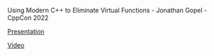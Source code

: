 Using Modern C++ to Eliminate Virtual Functions - Jonathan Gopel - CppCon 2022


[Presentation](https://github.com/CppCon/CppCon2022/blob/main/Presentations/Using-Modern-C-to-Eliminate-Virtual-Functions-Jonathan-Gopel-CppCon-2022.pdf)

[Video](https://www.youtube.com/watch?v=gTNJXVmuRRA)